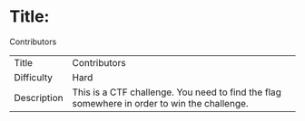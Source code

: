 # Title:
Contributors


|||
|--|--|
|Title |Contributors|
|Difficulty | Hard
|Description | This is a CTF challenge. You need to find the flag somewhere in order to win the challenge.
